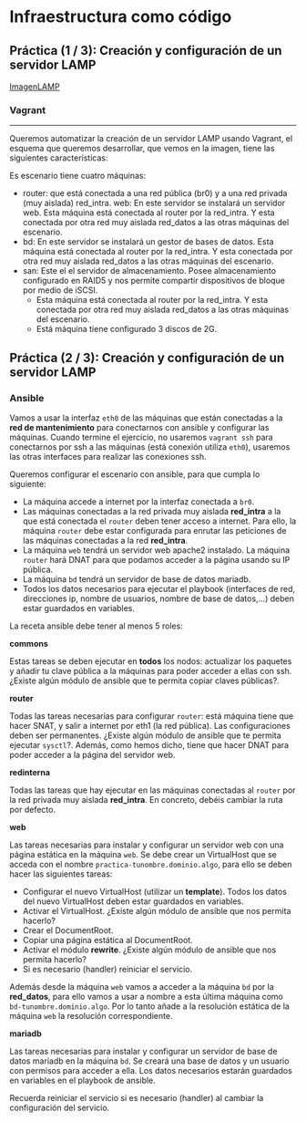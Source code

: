 # Infraestructura como código

## Práctica (1 / 3): Creación y configuración de un servidor LAMP

[ImagenLAMP](LAMP.png)

### Vagrant
---

Queremos automatizar la creación de un servidor LAMP usando Vagrant, el esquema que queremos desarrollar, que vemos en la imagen, tiene las siguientes características:

Es escenario tiene cuatro máquinas:

- router: que está conectada a una red pública (br0) y a una red privada (muy aislada) red_intra.
web: En este servidor se instalará un servidor web. Esta máquina está conectada al router por la red_intra. Y esta conectada por otra red muy aislada red_datos a las otras máquinas del escenario.
- bd: En este servidor se instalará un gestor de bases de datos. Esta máquina está conectada al router por la red_intra. Y esta conectada por otra red muy aislada red_datos a las otras máquinas del escenario.
- san: Este el el servidor de almacenamiento. Posee almacenamiento configurado en RAID5 y nos permite compartir dispositivos de bloque por medio de iSCSI.
    - Esta máquina está conectada al router por la red_intra. Y esta conectada por otra red muy aislada red_datos a las otras máquinas del escenario.
    - Está máquina tiene configurado 3 discos de 2G.

## Práctica (2 / 3): Creación y configuración de un servidor LAMP

### Ansible

Vamos a usar la interfaz `eth0` de las máquinas que están conectadas a la **red de mantenimiento** para conectarnos con ansible y configurar las máquinas. Cuando termine el ejercicio, no usaremos `vagrant ssh` para conectarnos por ssh a las máquinas (está conexión utiliza `eth0`), usaremos las otras interfaces para realizar las conexiones ssh.

Queremos configurar el escenario con ansible, para que cumpla lo siguiente:

- La máquina accede a internet por la interfaz conectada a `br0`.
- Las máquinas conectadas a la red privada muy aislada **red_intra** a la que está conectada el `router` deben tener acceso a internet. Para ello, la máquina `router` debe estar configurada para enrutar las peticiones de las máquinas conectadas a la red **red_intra**.
- La máquina `web` tendrá un servidor web apache2 instalado. La máquina `router` hará DNAT para que podamos acceder a la página usando su IP pública.
- La máquina `bd` tendrá un servidor de base de datos mariadb.
- Todos los datos necesarios para ejecutar el playbook (interfaces de red, direcciones ip, nombre de usuarios, nombre de base de datos,…) deben estar guardados en variables.

La receta ansible debe tener al menos 5 roles:

**commons**

Estas tareas se deben ejecutar en **todos** los nodos: actualizar los paquetes y añadir tu clave pública a la máquinas para poder acceder a ellas con ssh. ¿Existe algún módulo de ansible que te permita copiar claves públicas?.

**router**

Todas las tareas necesarias para configurar `router`: está máquina tiene que hacer SNAT, y salir a internet por eth1 (la red pública). Las configuraciones deben ser permanentes. ¿Existe algún módulo de ansible que te permita ejecutar `sysctl`?. Además, como hemos dicho, tiene que hacer DNAT para poder acceder a la página del servidor web.

**redinterna**

Todas las tareas que hay ejecutar en las máquinas conectadas al `router` por la red privada muy aislada **red_intra**. En concreto, debéis cambiar la ruta por defecto.

**web**

Las tareas necesarias para instalar y configurar un servidor web con una página estática en la máquina `web`. Se debe crear un VirtualHost que se acceda con el nombre `practica-tunombre.dominio.algo`, para ello se deben hacer las siguientes tareas:

- Configurar el nuevo VirtualHost (utilizar un **template**). Todos los datos del nuevo VirtualHost deben estar guardados en variables.
- Activar el VirtualHost. ¿Existe algún módulo de ansible que nos permita hacerlo?
- Crear el DocumentRoot.
- Copiar una página estática al DocumentRoot.
- Activar el módulo **rewrite**. ¿Existe algún módulo de ansible que nos permita hacerlo?
- Si es necesario (handler) reiniciar el servicio.

Además desde la máquina `web` vamos a acceder a la máquina `bd` por la **red_datos**, para ello vamos a usar a nombre a esta última máquina como `bd-tunombre.dominio.algo`. Por lo tanto añade a la resolución estática de la máquina `web` la resolución correspondiente.

**mariadb**

Las tareas necesarias para instalar y configurar un servidor de base de datos mariadb en la máquina `bd`. Se creará una base de datos y un usuario con permisos para acceder a ella. Los datos necesarios estarán guardados en variables en el playbook de ansible.

Recuerda reiniciar el servicio si es necesario (handler) al cambiar la configuración del servicio.